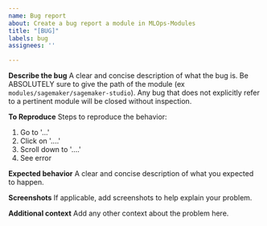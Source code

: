 ```yaml
---
name: Bug report
about: Create a bug report a module in MLOps-Modules
title: "[BUG]"
labels: bug
assignees: ''

---
```


**Describe the bug**
A clear and concise description of what the bug is.  Be ABSOLUTELY sure to give the path of the module (ex `modules/sagemaker/sagemaker-studio`).
Any bug that does not explicitly refer to a pertinent module will be closed without inspection.

**To Reproduce**
Steps to reproduce the behavior:
1. Go to '...'
2. Click on '....'
3. Scroll down to '....'
4. See error

**Expected behavior**
A clear and concise description of what you expected to happen.

**Screenshots**
If applicable, add screenshots to help explain your problem.

**Additional context**
Add any other context about the problem here.
